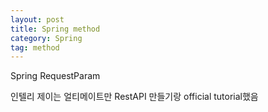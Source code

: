 ```yaml
---
layout: post
title: Spring method
category: Spring
tag: method
---
```


Spring 
RequestParam

인텔리 제이는 얼티메이트만
RestAPI 만들기랑
official tutorial했음